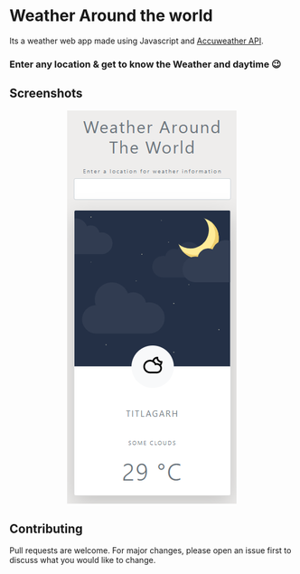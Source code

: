 # Weather Around the world

Its a weather web app made using Javascript and [Accuweather API](https://www.accuweather.com/).
<h3>Enter any location & get to know the Weather and daytime 😉 </h3>



## Screenshots

<div align="center" width="50%">
 
<img src="img/weather1.png" >
</div>






## Contributing
Pull requests are welcome. For major changes, please open an issue first to discuss what you would like to change.
